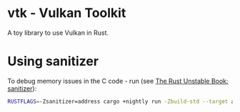 # vtk - Vulkan Toolkit
A toy library to use Vulkan in Rust.

# Using sanitizer
To debug memory issues in the C code - run (see [The Rust Unstable Book: sanitizer](https://doc.rust-lang.org/beta/unstable-book/compiler-flags/sanitizer.html)):

```sh
RUSTFLAGS=-Zsanitizer=address cargo +nightly run -Zbuild-std --target aarch64-apple-darwin
```
